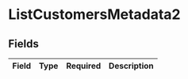 # ListCustomersMetadata2


## Fields

| Field       | Type        | Required    | Description |
| ----------- | ----------- | ----------- | ----------- |